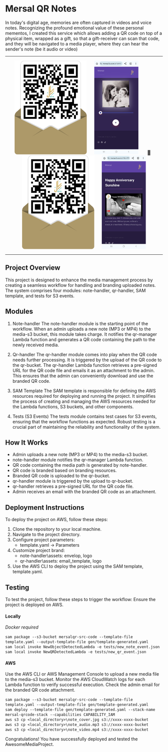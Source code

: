 # Mersal QR Notes

In today's digital age, memories are often captured in videos and voice notes. Recognizing the profound emotional value of these personal mementos, I created this service which allows adding a QR code on top of a physical item, wrapped as a gift,
so that a gift-receiver can scan that code, and they will be navigated to a media player, where they can hear the sender's note (be it audio or video)

---

<p align="center">
  <img src="sample/audio-qr.png" height="300" alt="Audio note QR Code" style="margin-right: 20px;">
  <img src="sample/audio-qr-scanned.png" height="300" alt="Audio note QR Code" style="margin-right: 20px;">
  <span style="margin: 10px 10px; border-right: 8px solid #555;"></span>
  <img src="sample/video-qr.png"  height="300" alt="Video note QR Code" style="margin-right: 20px;margin-left: 20px">
  <img src="sample/video-qr-scanned.png"  height="300" alt="Video note QR Code" style="margin-right: 20px;">
</p>

---

## Project Overview

This project is designed to enhance the media management process by creating a seamless workflow for handling and branding uploaded notes.
The system comprises four modules: note-handler, qr-handler, SAM template, and tests for S3 events.

## Modules

1. Note-handler
   The note-handler module is the starting point of the workflow. When an admin uploads a new note (MP3 or MP4) to the media-s3 bucket, this module takes charge.
   It notifies the qr-manager Lambda function and generates a QR code containing the path to the newly received media.

2. Qr-handler
   The qr-handler module comes into play when the QR code needs further processing. It is triggered by the upload of the QR code to the qr-bucket. The qr-handler Lambda function retrieves a pre-signed URL for the QR code file and emails it as an attachment to the admin. This ensures that the admin can conveniently download and use the branded QR code.

3. SAM Template
   The SAM template is responsible for defining the AWS resources required for deploying and running the project. It simplifies the process of creating and managing the AWS resources needed for the Lambda functions, S3 buckets, and other components.

4. Tests (S3 Events)
   The tests module contains test cases for S3 events, ensuring that the workflow functions as expected. Robust testing is a crucial part of maintaining the reliability and functionality of the system.

## How It Works

- Admin uploads a new note (MP3 or MP4) to the media-s3 bucket.
- note-handler module notifies the qr-manager Lambda function.
- QR code containing the media path is generated by note-handler.
- QR code is branded based on branding resources.
- Branded QR code is uploaded to the qr-bucket.
- qr-handler module is triggered by the upload to qr-bucket.
- qr-handler retrieves a pre-signed URL for the QR code file.
- Admin receives an email with the branded QR code as an attachment.

## Deployment Instructions

To deploy the project on AWS, follow these steps:

1. Clone the repository to your local machine.
2. Navigate to the project directory.
3. Configure project parameters:
   - template.yaml -> Parameters
4. Customize project brand:
   - note-handler\assets: envelop, logo
   - qr-handler\assets: email_template, logo
5. Use the AWS CLI to deploy the project using the SAM template, template.yaml.

## Testing

To test the project, follow these steps to trigger the workflow:
Ensure the project is deployed on AWS.

#### Locally

_Docker required_

```
sam package --s3-bucket mersalqr-src-code --template-file template.yaml --output-template-file gen/template-generated.yaml
sam local invoke NewObjectDetectedLambda -e tests/new_note_event.json
sam local invoke NewQRDetectedLambda -e tests/new_qr_event.json
```

#### AWS

Use the AWS CLI or AWS Management Console to upload a new media file to the media-s3 bucket.
Monitor the AWS CloudWatch logs for each Lambda function to verify successful execution.
Check the admin email for the branded QR code attachment.

```
sam package --s3-bucket mersalqr-src-code --template-file template.yaml --output-template-file gen/template-generated.yaml
sam deploy --template-file gen/template-generated.yaml --stack-name mersal-qrcode-stack --capabilities CAPABILITY_IAM
aws s3 cp <local_directory>\note_cover.jpg s3://xxxx-xxxx-bucket
aws s3 cp <local_directory>\note_audio.mp3 s3://xxxx-xxxx-bucket
aws s3 cp <local_directory>\note_video.mp4 s3://xxxx-xxxx-bucket
```

Congratulations! You have successfully deployed and tested the AwesomeMediaProject.
